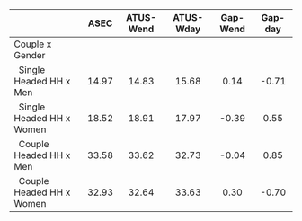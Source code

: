 
|                      |         ASEC |    ATUS-Wend |    ATUS-Wday |     Gap-Wend |      Gap-day |
| -------------------- | :----------: | :----------: | :----------: | :----------: | :----------: |
| Couple x Gender      |              |              |              |              |              |
| &nbsp;&nbsp;Single Headed HH x Men |        14.97 |        14.83 |        15.68 |         0.14 |        -0.71 |
| &nbsp;&nbsp;Single Headed HH x Women |        18.52 |        18.91 |        17.97 |        -0.39 |         0.55 |
| &nbsp;&nbsp;Couple Headed HH x Men |        33.58 |        33.62 |        32.73 |        -0.04 |         0.85 |
| &nbsp;&nbsp;Couple Headed HH x Women |        32.93 |        32.64 |        33.63 |         0.30 |        -0.70 |

